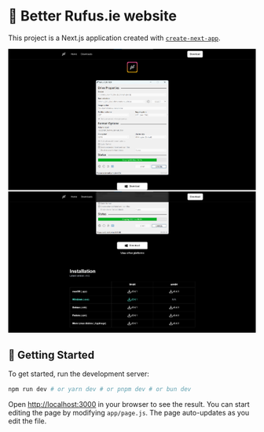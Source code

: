 # 🚀 Better Rufus.ie website

This project is a Next.js application created with [`create-next-app`](https://github.com/vercel/next.js/tree/canary/packages/create-next-app).

<img src="/public/1.png" />
<img src="/public/2.png" />

## 🌟 Getting Started

To get started, run the development server:

```bash
npm run dev # or yarn dev # or pnpm dev # or bun dev
```

Open [http://localhost:3000](http://localhost:3000) in your browser to see the result. You can start editing the page by modifying `app/page.js`. The page auto-updates as you edit the file.